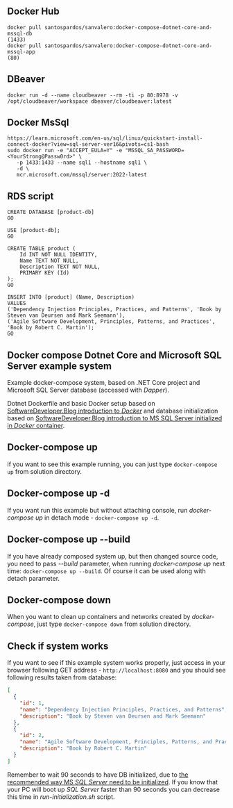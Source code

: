 ## Docker Hub
```
docker pull santospardos/sanvalero:docker-compose-dotnet-core-and-mssql-db
(1433)
docker pull santospardos/sanvalero:docker-compose-dotnet-core-and-mssql-app 
(80)
```
## DBeaver
```
docker run -d --name cloudbeaver --rm -ti -p 80:8978 -v /opt/cloudbeaver/workspace dbeaver/cloudbeaver:latest
```
## Docker MsSql
```
https://learn.microsoft.com/en-us/sql/linux/quickstart-install-connect-docker?view=sql-server-ver16&pivots=cs1-bash
sudo docker run -e "ACCEPT_EULA=Y" -e "MSSQL_SA_PASSWORD=<YourStrong@Passw0rd>" \
   -p 1433:1433 --name sql1 --hostname sql1 \
   -d \
   mcr.microsoft.com/mssql/server:2022-latest
```
   
## RDS script
```
CREATE DATABASE [product-db]
GO

USE [product-db];
GO

CREATE TABLE product (
	Id INT NOT NULL IDENTITY,
	Name TEXT NOT NULL,
	Description TEXT NOT NULL,
	PRIMARY KEY (Id)
);
GO

INSERT INTO [product] (Name, Description)
VALUES 
('Dependency Injection Principles, Practices, and Patterns', 'Book by Steven van Deursen and Mark Seemann'),
('Agile Software Development, Principles, Patterns, and Practices', 'Book by Robert C. Martin'); 
GO
```

## Docker compose Dotnet Core and Microsoft SQL Server example system 

Example docker-compose system, based on .NET Core project and Microsoft SQL Server database (accessed with _Dapper_).

Dotnet Dockerfile and basic Docker setup based on [SoftwareDeveloper.Blog introduction to _Docker_](https://www.softwaredeveloper.blog/multi-project-dotnet-core-solution-in-docker-image) and database initialization based on [SoftwareDeveloper.Blog introduction to MS SQL Server initialized in _Docker_ container](https://www.softwaredeveloper.blog/initialize-mssql-in-docker-container).

## Docker-compose up
if you want to see this example running, you can just type `docker-compose up` from solution directory.

## Docker-compose up -d
If you want run this example but without attaching console, run _docker-compose up_ in detach mode - `docker-compose up -d`.

## Docker-compose up --build
If you have already composed system up, but then changed source code, you need to pass _--build_ parameter, when running _docker-compose up_ next time: `docker-compose up --build`.
Of course it can be used along with detach parameter.

## Docker-compose down
When you want to clean up containers and networks created by _docker-compose_, just type `docker-compose down` from solution directory.

## Check if system works
If you want to see if this example system works properly, just access in your browser following GET address - `http://localhost:8080` and you should see following results taken from database:

``` json
[
  {
    "id": 1,
    "name": "Dependency Injection Principles, Practices, and Patterns",
    "description": "Book by Steven van Deursen and Mark Seemann"
  },
  {
    "id": 2,
    "name": "Agile Software Development, Principles, Patterns, and Practices",
    "description": "Book by Robert C. Martin"
  }
]
```
Remember to wait 90 seconds to have DB initialized, due to [the recommended way MS _SQL Server_ need to be initialized](https://www.softwaredeveloper.blog/initialize-mssql-in-docker-container).
If you know that your PC will boot up _SQL Server_ faster than 90 seconds you can decrease this time in _run-initialization.sh_ script.
